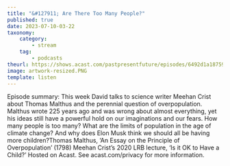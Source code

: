 ```yaml
---
title: "&#127911; Are There Too Many People?"
published: true
date: 2023-07-10-03-22
taxonomy:
    category:
        - stream
    tag:
        - podcasts
theurl: https://shows.acast.com/pastpresentfuture/episodes/6492d1a18759ac00112913ba
image: artwork-resized.PNG
template: listen
---
```


Episode summary: This week David talks to science writer Meehan Crist about Thomas Malthus and the perennial question of overpopulation. Malthus wrote 225 years ago and was wrong about almost everything, yet his ideas still have a powerful hold on our imaginations and our fears. How many people is too many? What are the limits of population in the age of climate change? And why does Elon Musk think we should all be having more children?Thomas Malthus, &lsquo;An Essay on the Principle of Overpopulation&rsquo; (1798) Meehan Crist&rsquo;s 2020 LRB lecture, &lsquo;Is it OK to Have a Child?&rsquo; Hosted on Acast. See acast.com/privacy for more information.
